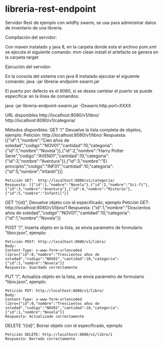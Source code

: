 # libreria-rest-endpoint
Servidor Rest de ejemplo con wildfly swarm, se usa para administrar datos de inventario de una libreria.

Compilación del servidor:

Con maven instalado y java 8, en la carpeta donde esta el archivo pom.xml se ejecuta el siguiente comando:
mvn clean install
el artefacto se genera en la carpeta target

Ejecución del servidor:
	
En la consola del sistema con java 8 instalado ejecutar el siguiente comando:
java -jar libreria-endpoint-swarm.jar 

El puerto por defecto es el 8080, si se desea cambiar el puerto se puede especificar en la línea de comandos:

java -jar libreria-endpoint-swarm.jar -Dswarm.http.port=XXXX

URL disponibles
	http://localhost:8080/v1/libro/
	http://localhost:8080/v1/categoria/

Métodos disponibles:
GET “/” Devuelve la lista completa de objetos, ejemplo: 
	Petición:  http://localhost:8080/v1/libro/
	Respuesta:[{"id":1,"nombre":"Cien años de soledad","codigo":"NOV01","cantidad":10,"categoria":{"id":1,"nombre":"Novela"}},{"id":2,"nombre":"Harry Potter Serie","codigo":"AVEN01","cantidad":10,"categoria":{"id":3,"nombre":"Aventura"}},{"id":3,"nombre":"El principito","codigo":"INF01","cantidad":10,"categoria":{"id":5,"nombre":"Infantil"}}]

	Petición GET:  http://localhost:8080/v1/categoria/
	Respuesta: [{"id":1,"nombre":"Novela"},{"id":2,"nombre":"Sci-fi"},{"id":3,"nombre":"Aventura"},{"id":4,"nombre":"Misterio"},{"id":5,"nombre":"Infantil"}]

GET “/{id}”, Devuelve objeto con id especificado, ejemplo
	Petición GET: http://localhost:8080/v1/libro/1
	Respuesta: {"id":1,"nombre":"Doscientos años de soledad","codigo":"NOV01","cantidad":10,"categoria":{"id":1,"nombre":"Novela"}}

POST “/”, Inserta objeto en la lista, se envía parámetro de formulario “libro:json”, ejemplo:

	Petición POST: http://localhost:8080/v1/libro/
	Body: 
	Content-Type: x-www-form-urlencoded
	libro={"id":0,"nombre":"Trescientos años de soledad","codigo":"NOV01","cantidad":10,"categoria":{"id":1,"nombre":"Novela"}}
	Respuesta: Guardado correctamente

PUT “/”, Actualiza objeto en la lista, se envía parámetro de formulario “libro:json”, ejemplo:

	Petición PUT: http://localhost:8080/v1/libro/
	Body: 
	Content-Type: x-www-form-urlencoded
	libro={"id":0,"nombre":"Trescientos años de soledad","codigo":"NOV01","cantidad":10,"categoria":{"id":1,"nombre":"Novela"}}
	Respuesta: Actualizado correctamente

DELETE “/{id}”, Borrar objeto con id especificado, ejemplo
	
	Petición DELETE: http://localhost:8080/v1/libro/1
	Respuesta: Borrado correctamente

